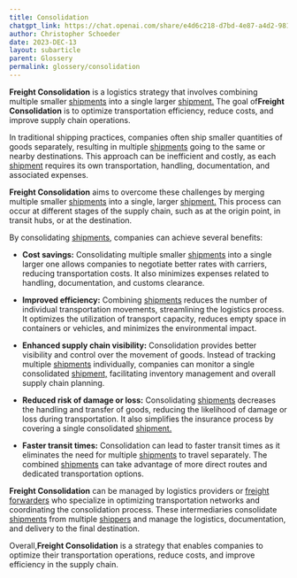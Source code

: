 ```yaml
---
title: Consolidation
chatgpt_link: https://chat.openai.com/share/e4d6c218-d7bd-4e87-a4d2-98101b1243cb
author: Christopher Schoeder
date: 2023-DEC-13
layout: subarticle
parent: Glossery
permalink: glossery/consolidation
---
```


**Freight Consolidation** is a logistics strategy that involves combining multiple smaller <a href="shipments">shipments</a> into a single larger <a href="/glossery/shipments">shipment.</a> The goal of**Freight Consolidation** is to optimize transportation efficiency, reduce costs, and improve supply chain operations.

In traditional shipping practices, companies often ship smaller quantities of goods separately, resulting in multiple <a href="shipments">shipments</a> going to the same or nearby destinations. This approach can be inefficient and costly, as each <a href="shipments">shipment</a> requires its own transportation, handling, documentation, and associated expenses.

**Freight Consolidation** aims to overcome these challenges by merging multiple smaller <a href="shipments">shipments</a> into a single, larger <a href="/glossery/shipments">shipment.</a> This process can occur at different stages of the supply chain, such as at the origin point, in transit hubs, or at the destination.

By consolidating <a href="shipments">shipments</a>, companies can achieve several benefits:

- **Cost savings:** Consolidating multiple smaller <a href="shipments">shipments</a> into a single larger one allows companies to negotiate better rates with carriers, reducing transportation costs. It also minimizes expenses related to handling, documentation, and customs clearance.

- **Improved efficiency:** Combining <a href="shipments">shipments</a> reduces the number of individual transportation movements, streamlining the logistics process. It optimizes the utilization of transport capacity, reduces empty space in containers or vehicles, and minimizes the environmental impact.

- **Enhanced supply chain visibility:** Consolidation provides better visibility and control over the movement of goods. Instead of tracking multiple <a href="shipments">shipments</a> individually, companies can monitor a single consolidated <a href="/glossery/shipments">shipment,</a> facilitating inventory management and overall supply chain planning.

- **Reduced risk of damage or loss:** Consolidating <a href="shipments">shipments</a> decreases the handling and transfer of goods, reducing the likelihood of damage or loss during transportation. It also simplifies the insurance process by covering a single consolidated <a href="/glossery/shipments">shipment.</a>

- **Faster transit times:** Consolidation can lead to faster transit times as it eliminates the need for multiple <a href="shipments">shipments</a> to travel separately. The combined <a href="/glossery/shipments">shipments</a> can take advantage of more direct routes and dedicated transportation options.

**Freight Consolidation** can be managed by logistics providers or <a href="/parties/freight-forwarder">freight forwarders</a> who specialize in optimizing transportation networks and coordinating the consolidation process. These intermediaries consolidate <a href="shipments">shipments</a> from multiple <a href="/parties/shipper">shippers</a> and manage the logistics, documentation, and delivery to the final destination.

Overall,**Freight Consolidation** is a strategy that enables companies to optimize their transportation operations, reduce costs, and improve efficiency in the supply chain.
